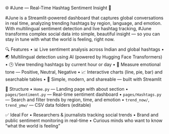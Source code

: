 🌐 #June — Real-Time Hashtag Sentiment Insight 🚀

#June is a Streamlit-powered dashboard that captures global conversations in real time, analyzing trending hashtags by region, language, and emotion.
With multilingual sentiment detection and live hashtag tracking, #June transforms complex social data into simple, beautiful insight — so you can stay in tune with what the world is feeling, right now.

🔍 Features
	•	📊 Live sentiment analysis across Indian and global hashtags
	•	🌏 Multilingual detection using AI (powered by Hugging Face Transformers)
	•	🕒 View trending hashtags by current hour or day
	•	💬 Measure emotional tone — Positive, Neutral, Negative
	•	📈 Interactive charts (line, pie, bar) and searchable tables
	•	🤝 Simple, modern, and shareable — built with Streamlit

📁 Structure
	•	`Home.py` — Landing page with about section
	•	`pages/Sentiment.py` — Real-time sentiment dashboard
	•	`pages/Hashtags.py` — Search and filter trends by region, time, and emotion
	•	`trend_now/`, `trend_ymw/` — CSV data folders (editable)

✅ Ideal For
	•	Researchers & journalists tracking social trends
	•	Brand and public sentiment monitoring in real-time
	•	Curious minds who want to know “what the world is feeling”
